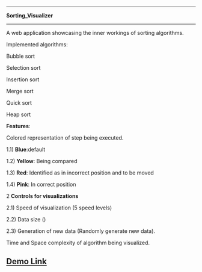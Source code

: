 <hr>

**Sorting_Visualizer**

<hr>

A web application showcasing the inner workings of sorting algorithms.

Implemented algorithms:

Bubble sort

Selection sort

Insertion sort

Merge sort

Quick sort

Heap sort


**Features**:

Colored representation of step being executed. 

1.1) **Blue**:default 

1.2) **Yellow**: Being compared 

1.3) **Red**: Identified as in incorrect position and to be moved 

1.4) **Pink**: In correct position

2 **Controls for visualizations** 

2.1) Speed of visualization (5 speed levels) 

2.2) Data size () 

2.3) Generation of new data (Randomly generate new data).


Time and Space complexity of algorithm being visualized.

## [Demo Link](https://adi-tgb.github.io/Sorting-Visualiser/) 
